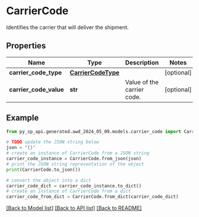 # CarrierCode

Identifies the carrier that will deliver the shipment.

## Properties

Name | Type | Description | Notes
------------ | ------------- | ------------- | -------------
**carrier_code_type** | [**CarrierCodeType**](CarrierCodeType.md) |  | [optional] 
**carrier_code_value** | **str** | Value of the carrier code. | [optional] 

## Example

```python
from py_sp_api.generated.awd_2024_05_09.models.carrier_code import CarrierCode

# TODO update the JSON string below
json = "{}"
# create an instance of CarrierCode from a JSON string
carrier_code_instance = CarrierCode.from_json(json)
# print the JSON string representation of the object
print(CarrierCode.to_json())

# convert the object into a dict
carrier_code_dict = carrier_code_instance.to_dict()
# create an instance of CarrierCode from a dict
carrier_code_from_dict = CarrierCode.from_dict(carrier_code_dict)
```
[[Back to Model list]](../README.md#documentation-for-models) [[Back to API list]](../README.md#documentation-for-api-endpoints) [[Back to README]](../README.md)


